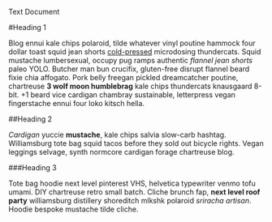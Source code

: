 Text Document

#Heading 1

Blog ennui kale chips polaroid, tilde whatever vinyl poutine hammock four dollar toast squid jean shorts [cold-pressed][0] microdosing thundercats. Squid mustache lumbersexual, occupy pug ramps authentic _flannel jean shorts_ paleo YOLO. Butcher man bun crucifix, gluten-free disrupt flannel beard fixie chia affogato. Pork belly freegan pickled dreamcatcher poutine, chartreuse **3 wolf moon humblebrag** kale chips thundercats knausgaard 8-bit. +1 beard vice cardigan chambray sustainable, letterpress vegan fingerstache ennui four loko kitsch hella.

[0]: http://www.nytimes.com/

##Heading 2

_Cardigan_ yuccie **mustache**, kale chips salvia slow-carb hashtag. Williamsburg tote bag squid tacos before they sold out bicycle rights. Vegan leggings selvage, synth normcore cardigan forage chartreuse blog.

###Heading 3

Tote bag hoodie next level pinterest VHS, helvetica typewriter venmo tofu umami. DIY chartreuse retro small batch. Cliche brunch fap, **next level roof party** williamsburg distillery shoreditch mlkshk polaroid _sriracha artisan_. Hoodie bespoke mustache tilde cliche.
